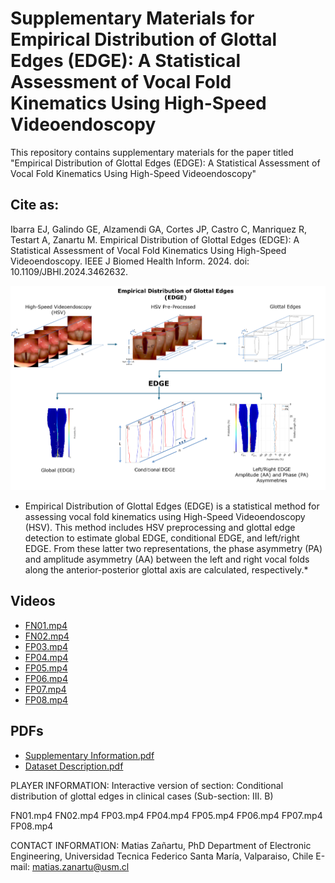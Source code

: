 # Supplementary Materials for Empirical Distribution of Glottal Edges (EDGE): A Statistical Assessment of Vocal Fold Kinematics Using High-Speed Videoendoscopy


This repository contains supplementary materials for the paper titled "Empirical Distribution of Glottal Edges (EDGE): A Statistical Assessment of Vocal Fold Kinematics Using High-Speed Videoendoscopy"
## Cite as:
Ibarra EJ, Galindo GE, Alzamendi GA, Cortes JP, Castro C, Manriquez R, Testart A, Zanartu M. Empirical Distribution of Glottal Edges (EDGE): A Statistical Assessment of Vocal Fold Kinematics Using High-Speed Videoendoscopy. IEEE J Biomed Health Inform. 2024. doi: 10.1109/JBHI.2024.3462632.


![Figure 1: Grafical Abstract](Grafical_Abstract_EDGE.png)
* Empirical Distribution of Glottal Edges (EDGE) is a statistical method for assessing vocal fold
kinematics using High-Speed Videoendoscopy (HSV). This method includes HSV preprocessing
and glottal edge detection to estimate global EDGE, conditional EDGE, and left/right EDGE. From
these latter two representations, the phase asymmetry (PA) and amplitude asymmetry (AA)
between the left and right vocal folds along the anterior-posterior glottal axis are calculated,
respectively.*

## Videos

- [FN01.mp4](https://github.com/Emiroji/Empirical-Distribution-of-Glottal-Edges-EDGE-/blob/main/Videos/FN01.mp4)
- [FN02.mp4](https://github.com/Emiroji/Empirical-Distribution-of-Glottal-Edges-EDGE-/blob/main/Videos/FN02.mp4)
- [FP03.mp4](https://github.com/Emiroji/Empirical-Distribution-of-Glottal-Edges-EDGE-/blob/main/Videos/FP03.mp4)
- [FP04.mp4](https://github.com/Emiroji/Empirical-Distribution-of-Glottal-Edges-EDGE-/blob/main/Videos/FP04.mp4)
- [FP05.mp4](https://github.com/Emiroji/Empirical-Distribution-of-Glottal-Edges-EDGE-/blob/main/Videos/FP05.mp4)
- [FP06.mp4](https://github.com/Emiroji/Empirical-Distribution-of-Glottal-Edges-EDGE-/blob/main/Videos/FP06.mp4)
- [FP07.mp4](https://github.com/Emiroji/Empirical-Distribution-of-Glottal-Edges-EDGE-/blob/main/Videos/FP07.mp4)
- [FP08.mp4](https://github.com/Emiroji/Empirical-Distribution-of-Glottal-Edges-EDGE-/blob/main/Videos/FP08.mp4)

## PDFs

- [Supplementary Information.pdf](link-to-pdf)
- [Dataset Description.pdf](link-to-pdf)



PLAYER INFORMATION: 
Interactive version of section:
Conditional distribution of glottal edges in clinical cases
(Sub-section: III. B)


FN01.mp4
FN02.mp4
FP03.mp4
FP04.mp4
FP05.mp4
FP06.mp4
FP07.mp4
FP08.mp4


CONTACT INFORMATION:
Matias Zañartu, PhD
Department of Electronic Engineering,
Universidad Tecnica Federico Santa María, 
Valparaiso, Chile
E-mail: matias.zanartu@usm.cl
